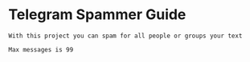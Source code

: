 # Telegram Spammer Guide
    With this project you can spam for all people or groups your text

    Max messages is 99
    
    


